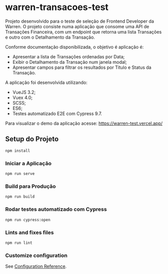 # warren-transacoes-test

Projeto desenvolvido para o teste de seleção de Frontend Developer da Warren.
O projeto consiste numa aplicação que consome uma API de Transações Financeira, com um endpoint que retorna uma lista Transações e outro com o Detalhamento da Transação.

Conforme documentação disponibilizada, o objetivo é aplicação é:
- Apresentar a lista de Transações ordenadas por Data;
- Exibir o Detalhamento da Transação num janela modal;
- Apresentar campos para filtrar os resultados por Título e Status da Transação.

A aplicação foi desenvolvida utilizando:
- VueJS 3.2;
- Vuex 4.0;
- SCSS;
- ES6;
- Testes automatizado E2E com Cypress 9.7.

Para visualizar o demo da aplicação acesse: https://warren-test.vercel.app/


## Setup do Projeto
```
npm install
```

### Iniciar a Aplicação
```
npm run serve
```

### Build para Produção
```
npm run build
```

### Rodar testes automatizado com Cypress
```
npm run cypress:open
```

### Lints and fixes files
```
npm run lint
```

### Customize configuration
See [Configuration Reference](https://cli.vuejs.org/config/).
